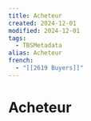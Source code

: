 ```yaml
---
title: Acheteur
created: 2024-12-01
modified: 2024-12-01
tags:
  - TBSMetadata
alias: Acheteur
french:
  - "[[2619 Buyers]]"
---
```

# Acheteur
